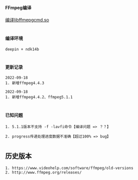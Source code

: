 #
#### FFmpeg编译
[编译libffmepgcmd.so](https://github.com/kalu-github/ffmpegcmd-android)

#
#### 编译环境
```
deepin + ndk14b
```

#
#### 更新记录
```
2022-09-18
1. 新增ffmpeg4.4.3
```
```
2022-09-18
1. 新增ffmpeg4.4.2、ffmpeg5.1.1
```

#
#### 已知问题
```
1. 5.1.1版本不支持 -f -lavfi命令【编译问题 => ？？】
```
```
2. progress传递处理进度数据不准确【超过100% => bug】
```

#
## 历史版本
```
1. https://www.videohelp.com/software/ffmpeg/old-versions
2. http://www.ffmpeg.org/releases/
```

